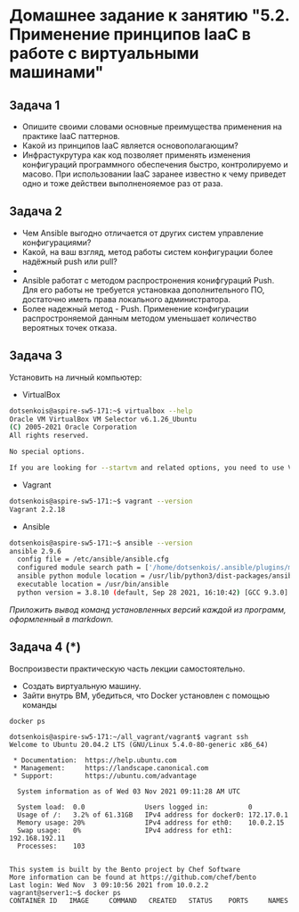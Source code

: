 
# Домашнее задание к занятию "5.2. Применение принципов IaaC в работе с виртуальными машинами"

## Задача 1

- Опишите своими словами основные преимущества применения на практике IaaC паттернов.
- Какой из принципов IaaC является основополагающим?
- Инфрастукрутура как код позволяет применять изменения конфигураций программного обеспечения быстро, контролируемо и масово. При использовании IaaC заранее известно к чему приведет одно и тоже действеи выполненояемое раз от раза. 

## Задача 2

- Чем Ansible выгодно отличается от других систем управление конфигурациями?
- Какой, на ваш взгляд, метод работы систем конфигурации более надёжный push или pull?
- 
- Ansible работат с методом распростронения конифгураций Push. Для его работы не требуется установкаа дополнительного ПО, достаточно иметь права локального администратора.
- Более надежный метод - Push. Применение конфигурации распростроняемой данным методом уменьшает количество вероятных точек отказа.

## Задача 3

Установить на личный компьютер:

- VirtualBox
```bash
dotsenkois@aspire-sw5-171:~$ virtualbox --help
Oracle VM VirtualBox VM Selector v6.1.26_Ubuntu
(C) 2005-2021 Oracle Corporation
All rights reserved.

No special options.

If you are looking for --startvm and related options, you need to use VirtualBoxVM.

```
- Vagrant
```bash
dotsenkois@aspire-sw5-171:~$ vagrant --version
Vagrant 2.2.18

```
- Ansible
```bash
dotsenkois@aspire-sw5-171:~$ ansible --version
ansible 2.9.6
  config file = /etc/ansible/ansible.cfg
  configured module search path = ['/home/dotsenkois/.ansible/plugins/modules', '/usr/share/ansible/plugins/modules']
  ansible python module location = /usr/lib/python3/dist-packages/ansible
  executable location = /usr/bin/ansible
  python version = 3.8.10 (default, Sep 28 2021, 16:10:42) [GCC 9.3.0]

```
*Приложить вывод команд установленных версий каждой из программ, оформленный в markdown.*

## Задача 4 (*)

Воспроизвести практическую часть лекции самостоятельно.

- Создать виртуальную машину.
- Зайти внутрь ВМ, убедиться, что Docker установлен с помощью команды
```
docker ps
```
```
dotsenkois@aspire-sw5-171:~/all_vagrant/vagrant$ vagrant ssh
Welcome to Ubuntu 20.04.2 LTS (GNU/Linux 5.4.0-80-generic x86_64)

 * Documentation:  https://help.ubuntu.com
 * Management:     https://landscape.canonical.com
 * Support:        https://ubuntu.com/advantage

  System information as of Wed 03 Nov 2021 09:11:28 AM UTC

  System load:  0.0               Users logged in:          0
  Usage of /:   3.2% of 61.31GB   IPv4 address for docker0: 172.17.0.1
  Memory usage: 20%               IPv4 address for eth0:    10.0.2.15
  Swap usage:   0%                IPv4 address for eth1:    192.168.192.11
  Processes:    103


This system is built by the Bento project by Chef Software
More information can be found at https://github.com/chef/bento
Last login: Wed Nov  3 09:10:56 2021 from 10.0.2.2
vagrant@server1:~$ docker ps
CONTAINER ID   IMAGE     COMMAND   CREATED   STATUS    PORTS     NAMES

```

